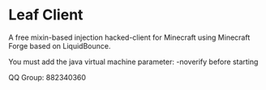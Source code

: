# Leaf Client
A free mixin-based injection hacked-client for Minecraft using Minecraft Forge based on LiquidBounce.

You must add the java virtual machine parameter: -noverify before starting

QQ Group: 882340360
